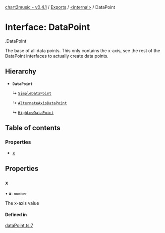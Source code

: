 [chart2music - v0.4.1](../README.md) / [Exports](../modules.md) / [<internal\>](../modules/internal_.md) / DataPoint

# Interface: DataPoint

[<internal>](../modules/internal_.md).DataPoint

The base of all data points.
This only contains the x-axis, see the rest of the DataPoint interfaces to actually create data points.

## Hierarchy

- **`DataPoint`**

  ↳ [`SimpleDataPoint`](internal_.SimpleDataPoint.md)

  ↳ [`AlternateAxisDataPoint`](internal_.AlternateAxisDataPoint.md)

  ↳ [`HighLowDataPoint`](internal_.HighLowDataPoint.md)

## Table of contents

### Properties

- [x](internal_.DataPoint.md#x)

## Properties

### x

• **x**: `number`

The x-axis value

#### Defined in

[dataPoint.ts:7](https://github.com/julianna-langston/chart2music/blob/5c1c6b4/src/dataPoint.ts#L7)
